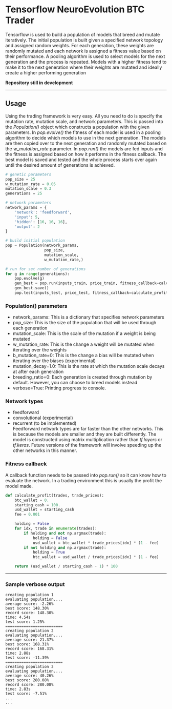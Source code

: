 # Tensorflow NeuroEvolution BTC Trader
Tensorflow is used to build a population of models that breed and mutate iteratively. The initial population is built given a specified network topology and assigned random weights. For each generation, these weights are randomly mutated and each network is assigned a fitness value based on their performance. A pooling algorithm is used to select models for the next generation and the process is repeated. Models with a higher fitness tend to make it to the next generation where their weights are mutated and ideally create a higher performing generation    

**Repository still in development**   

---   

## Usage   
Using the trading framework is very easy. All you need to do is specify the mutation rate, mutation scale, and network parameters. This is passed into the _Population()_ object which constructs a population with the given parameters. In _pop.evolve()_ the fitness of each model is used in a pooling algorithm to decide which models to use in the next generation. The models are then copied over to the next generation and randomly mutated based on the _w_mutation_rate_ parameter. In _pop.run()_ the models are fed inputs and the fitness is assigned based on how it performs in the fitness callback. The best model is saved and tested and the whole process starts over again until the desired amount of generations is achieved.
```python
# genetic parameters
pop_size = 25
w_mutation_rate = 0.05
mutation_scale = 0.3
generations = 25

# network parameters
network_params = {
    'network': 'feedforward',
    'input': 5,
    'hidden': [16, 16, 16],             
    'output': 2
}

# build initial population
pop = Population(network_params,
                 pop_size,
                 mutation_scale,
                 w_mutation_rate,)

# run for set number of generations
for g in range(generations):
    pop.evolve(g)
    gen_best = pop.run(inputs_train, price_train, fitness_callback=calculate_profit)
    gen_best.save()
    pop.test(inputs_test, price_test, fitness_callback=calculate_profit)
```
### Population() parameters   
- network_params: This is a dictionary that specifies network parameters
- pop_size: This is the size of the population that will be used through each generation
- mutation_scale: This is the scale of the mutation if a weight is being mutated
- w_mutation_rate: This is the change a weight will be mutated when iterating over the weights
- b_mutation_rate=0: This is the change a bias will be mutated when iterating over the biases (experimental)
- mutation_decay=1.0: This is the rate at which the mutation scale decays at after each generation
- breeding_ratio=0: Each generation is created through mutation by default. However, you can choose to breed models instead
- verbose=True: Printing progress to console.

### Network types
- feedforward   
- convolutional (experimental)   
- recurrent (to be implemented)   
Feedforward network types are far faster than the other networks. This is because the models are smaller and they are built differently. The model is constructed using matrix multiplication rather than _tf.layers_ or _tf.keras_. Future versions of the framework will involve speeding up the other networks in this manner.

### Fitness callback   
A callback function needs to be passed into _pop.run()_ so it can know how to evaluate the network. In a trading environment this is usually the profit the model made.   
```python
def calculate_profit(trades, trade_prices):
    btc_wallet = 0.
    starting_cash = 100.
    usd_wallet = starting_cash
    fee = 0.001

    holding = False
    for idx, trade in enumerate(trades):
        if holding and not np.argmax(trade):
            holding = False
            usd_wallet = btc_wallet * trade_prices[idx] * (1 - fee)
        if not holding and np.argmax(trade):
            holding = True
            btc_wallet = usd_wallet / trade_prices[idx] * (1 - fee)

    return (usd_wallet / starting_cash - 1) * 100
```
---   

### Sample verbose output
```
creating population 1
evaluating population....
average score: -2.26%
best score: 148.30%
record score: 148.30%
time: 4.54s
test score: 1.25%
=========================
creating population 2
evaluating population....
average score: 21.37%
best score: 168.31%
record score: 168.31%
time: 2.88s
test score: -11.39%
=========================
creating population 3
evaluating population....
average score: 40.26%
best score: 280.08%
record score: 280.08%
time: 2.83s
test score: -7.51%
...
...
```
